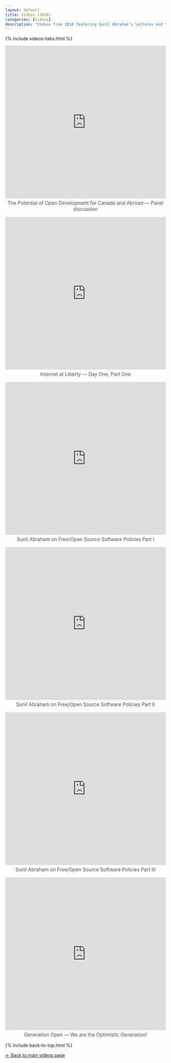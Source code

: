 ```yaml
---
layout: default
title: Videos (2010) 
categories: [Videos]
description: "Videos from 2010 featuring Sunil Abraham's lectures and talks."
---
```


{% include videos-tabs.html %}

<iframe width="100%" height="480"
src="https://www.youtube.com/embed/wM7oJ_iDLRw?autoplay=0"
title="The Potential of Open Development for Canada and Abroad — Panel discussion"
frameborder="0"
allow="accelerometer; clipboard-write; encrypted-media; gyroscope; picture-in-picture"
allowfullscreen></iframe>
<p style="text-align:center; font-size:0.95rem; color:#555; margin-top:0.3rem;">
The Potential of Open Development for Canada and Abroad — Panel discussion
</p>

<iframe width="100%" height="480"
src="https://www.youtube.com/embed/m81WgMIXWIU?autoplay=0"
title="Internet at Liberty — Day One, Part One"
frameborder="0"
allow="accelerometer; clipboard-write; encrypted-media; gyroscope; picture-in-picture"
allowfullscreen></iframe>
<p style="text-align:center; font-size:0.95rem; color:#555; margin-top:0.3rem;">
Internet at Liberty — Day One, Part One
</p>

<iframe width="100%" height="480"
src="https://www.youtube.com/embed/sGZBk6JzCrY?autoplay=0"
title="Sunil Abraham on Free/Open Source Software Policies Part I"
frameborder="0"
allow="accelerometer; clipboard-write; encrypted-media; gyroscope; picture-in-picture"
allowfullscreen></iframe>
<p style="text-align:center; font-size:0.95rem; color:#555; margin-top:0.3rem;">
Sunil Abraham on Free/Open Source Software Policies Part I
</p>

<iframe width="100%" height="480"
src="https://www.youtube.com/embed/jsaM-4v4L80?autoplay=0"
title="Sunil Abraham on Free/Open Source Software Policies Part II"
frameborder="0"
allow="accelerometer; clipboard-write; encrypted-media; gyroscope; picture-in-picture"
allowfullscreen></iframe>
<p style="text-align:center; font-size:0.95rem; color:#555; margin-top:0.3rem;">
Sunil Abraham on Free/Open Source Software Policies Part II
</p>

<iframe width="100%" height="480"
src="https://www.youtube.com/embed/X3jSPlgAM9U?autoplay=0"
title="Sunil Abraham on Free/Open Source Software Policies Part III"
frameborder="0"
allow="accelerometer; clipboard-write; encrypted-media; gyroscope; picture-in-picture"
allowfullscreen></iframe>
<p style="text-align:center; font-size:0.95rem; color:#555; margin-top:0.3rem;">
Sunil Abraham on Free/Open Source Software Policies Part III
</p>

<iframe width="100%" height="480"
src="https://www.youtube.com/embed/u-6viPUx8FE?autoplay=0"
title="Generation Open — We are the Optimistic Generation!"
frameborder="0"
allow="accelerometer; clipboard-write; encrypted-media; gyroscope; picture-in-picture"
allowfullscreen></iframe>
<p style="text-align:center; font-size:0.95rem; color:#555; margin-top:0.3rem;">
Generation Open — We are the Optimistic Generation!
</p>

{% include back-to-top.html %}

[← Back to main videos page](/videos)
